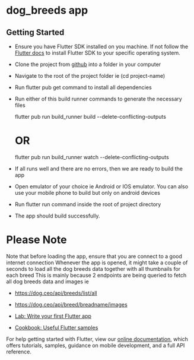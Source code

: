 # dog_breeds app

## Getting Started

- Ensure you have Flutter SDK installed on you machine. If not follow the [Flutter docs](https://docs.flutter.dev/get-started/install) to install Flutter SDK 
  to your specific operating system.
- Clone the project from [github](https://github.com/kibzsam/dog_breed.git) into a folder in your computer
- Navigate to the root of the project folder ie (cd project-name)
- Run flutter pub get command to install all dependencies
- Run either of this build runner commands to generate the necessary files
  
  flutter pub run build_runner build --delete-conflicting-outputs
  # OR
  flutter pub run build_runner watch --delete-conflicting-outputs
  
- If all runs well and there are no errors, then we are ready to build the app
- Open emulator of your choice ie Android or IOS emulator. You can also use your mobile phone to build but only on android devices
- Run flutter run command inside the root of project directory
- The app should build successfully.

# Please Note 
  Note that before loading the app, ensure that you are connect to a good internet connection
  Whenever the app is opened, it might take a couple of seconds to load all the dog breeds data together with all thumbnails for each breed
    This is mainly because 2 endpoints are being queried to fetch all dog breeds data and images ie
  - https://dog.ceo/api/breeds/list/all
  - https://dog.ceo/api/breed/breadname/images
  

  




- [Lab: Write your first Flutter app](https://flutter.dev/docs/get-started/codelab)
- [Cookbook: Useful Flutter samples](https://flutter.dev/docs/cookbook)

For help getting started with Flutter, view our
[online documentation](https://flutter.dev/docs), which offers tutorials,
samples, guidance on mobile development, and a full API reference.
